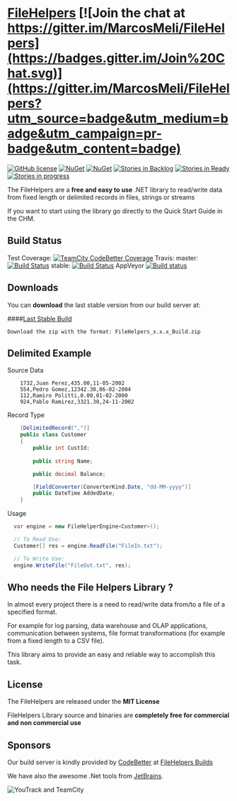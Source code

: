 [FileHelpers](http://www.filehelpers.net) [![Join the chat at https://gitter.im/MarcosMeli/FileHelpers](https://badges.gitter.im/Join%20Chat.svg)](https://gitter.im/MarcosMeli/FileHelpers?utm_source=badge&utm_medium=badge&utm_campaign=pr-badge&utm_content=badge) 
===========

[![GitHub license](https://img.shields.io/github/license/MarcosMeli/FileHelpers.svg)](https://github.com/MarcosMeli/FileHelpers#license)
[![NuGet](https://img.shields.io/nuget/vpre/FileHelpers.svg)](https://www.nuget.org/packages/FileHelpers/) [![NuGet](https://img.shields.io/nuget/dt/FileHelpers.svg)](https://www.nuget.org/packages/FileHelpers/)
[![Stories in Backlog](https://badge.waffle.io/MarcosMeli/FileHelpers.png?label=backlog&title=Backlog)](https://waffle.io/MarcosMeli/FileHelpers)
[![Stories in Ready](https://badge.waffle.io/MarcosMeli/FileHelpers.png?label=ready&title=Ready)](https://waffle.io/MarcosMeli/FileHelpers)
[![Stories in progress](https://badge.waffle.io/MarcosMeli/FileHelpers.png?label=in%20progress&title=In%20Progress)](https://waffle.io/MarcosMeli/FileHelpers)

  The FileHelpers are a **free and easy to use** .NET library to read/write data from fixed length or delimited records in files, strings or streams
 
  If you want to start using the library go directly to the Quick Start Guide in the CHM.

Build Status
---------

Test Coverage: [![TeamCity CodeBetter Coverage](https://img.shields.io/teamcity/coverage/FileHelpersMaster.svg)](http://teamcity.codebetter.com/viewLog.html?buildId=lastSuccessful&buildTypeId=FileHelpersMaster&tab=coverage_dotnet) Travis: master: [![Build Status](https://travis-ci.org/MarcosMeli/FileHelpers.svg?branch=master)](https://travis-ci.org/MarcosMeli/FileHelpers)  stable: [![Build Status](https://travis-ci.org/MarcosMeli/FileHelpers.svg?branch=stable)](https://travis-ci.org/MarcosMeli/FileHelpers/branches)  AppVeyor [![Build status](https://ci.appveyor.com/api/projects/status/pi6ipa7wd4vqws35/branch/master?svg=true)](https://ci.appveyor.com/project/MarcosMeli/filehelpers/branch/master) 


Downloads
---------

You can **download** the last stable version from our build server at:

####[Last Stable Build](http://teamcity.codebetter.com/viewLog.html?buildId=lastSuccessful&buildTypeId=FileHelpersStable&tab=artifacts&guest=1)

    Download the zip with the format: FileHelpers_x.x.x_Build.zip


Delimited Example 
-----------------

Source Data
```
    1732,Juan Perez,435.00,11-05-2002 
    554,Pedro Gomez,12342.30,06-02-2004 
    112,Ramiro Politti,0.00,01-02-2000 
    924,Pablo Ramirez,3321.30,24-11-2002 
```
Record Type

```csharp
	[DelimitedRecord(",")]
	public class Customer
	{
		public int CustId;
		
		public string Name;

		public decimal Balance;

		[FieldConverter(ConverterKind.Date, "dd-MM-yyyy")]
		public DateTime AddedDate;
	}
```
Usage

```csharp
  var engine = new FileHelperEngine<Customer>();

  // To Read Use:
  Customer[] res = engine.ReadFile("FileIn.txt");

  // To Write Use:
  engine.WriteFile("FileOut.txt", res);
```

Who needs the File Helpers Library ? 
------------------------------------

  In almost every project there is a need to read/write data from/to a file of a specified format.

  For example for log parsing, data warehouse and OLAP applications, 
  communication between systems, file format transformations 
  (for example from a fixed length to a CSV file).

  This library aims to provide an easy and reliable way to accomplish this task.


License
-------

 The FileHelpers are released under the **MIT License**
 
 FileHelpers Library source and binaries are **completely free for commercial and non commercial use**

Sponsors
-----------------

 Our build server is kindly provided by [CodeBetter](http://codebetter.com/) at [FileHelpers Builds](http://teamcity.codebetter.com/project.html?tab=projectOverview&projectId=FileHelpers)

 We have also the awesome .Net tools from [JetBrains](http://www.jetbrains.com/).

 ![YouTrack and TeamCity](http://www.jetbrains.com/img/banners/Codebetter300x250.png)
